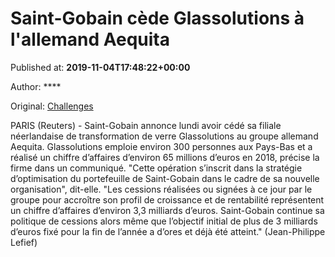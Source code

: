
# Saint-Gobain cède Glassolutions à l'allemand Aequita

Published at: **2019-11-04T17:48:22+00:00**

Author: ****

Original: [Challenges](https://www.challenges.fr/finance-et-marche/saint-gobain-cede-glassolutions-a-l-allemand-aequita_683114)

PARIS (Reuters) - Saint-Gobain annonce lundi avoir cédé sa filiale néerlandaise de transformation de verre Glassolutions au groupe allemand Aequita.
Glassolutions emploie environ 300 personnes aux Pays-Bas et a réalisé un chiffre d’affaires d’environ 65 millions d’euros en 2018, précise la firme dans un communiqué.
"Cette opération s’inscrit dans la stratégie d’optimisation du portefeuille de Saint-Gobain dans le cadre de sa nouvelle organisation", dit-elle.
"Les cessions réalisées ou signées à ce jour par le groupe pour accroître son profil de croissance et de rentabilité représentent un chiffre d’affaires d’environ 3,3 milliards d’euros. Saint-Gobain continue sa politique de cessions alors même que l’objectif initial de plus de 3 milliards d’euros fixé pour la fin de l’année a d’ores et déjà été atteint."
(Jean-Philippe Lefief)
